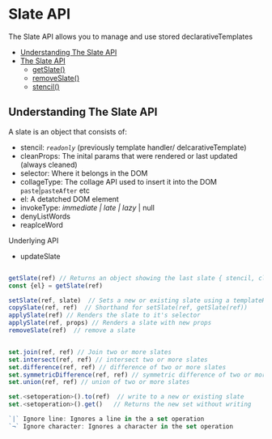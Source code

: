 # Slate API
The Slate API allows you to manage and use stored declarativeTemplates

- [Understanding The Slate API](#Understanding-the-Slate-API)
- [The Slate API](#The-Slate-API)
  - [getSlate()](#getSlate)
  - [removeSlate()](#removeSlate)
  - [stencil()](#pasteAfter)

## Understanding The Slate API

A slate is an object that consists of:
- stencil: _`readonly`_ (previously template handler/ delcarativeTemplate)
- cleanProps: The inital params that were rendered or last updated (always cleaned)
- selector: Where it belongs in the DOM
- collageType: The collage API used to insert it into the DOM `paste`|`pasteAfter` etc
- el: A detatched DOM element
- invokeType: _immediate | late | lazy_ | null
- denyListWords
- reaplceWord

Underlying API

- updateSlate


```javascript

getSlate(ref) // Returns an object showing the last slate { stencil, cleanProps, selector, collageType, el, invokeType, denyListWords, replaceWord }
const {el} = getSlate(ref)

setSlate(ref, slate)  // Sets a new or existing slate using a templateHandler, cleanedParams and selector
copySlate(ref, ref)  // Shorthand for setSlate(ref, getSlate(ref))
applySlate(ref) // Renders the slate to it's selector
applySlate(ref, props) // Renders a slate with new props
removeSlate(ref)  // remove a slate


set.join(ref, ref) // Join two or more slates
set.intersect(ref, ref) // intersect two or more slates
set.difference(ref, ref) // difference of two or more slates
set.symmetricDifference(ref, ref) // symmetric difference of two or more slates
set.union(ref, ref) // union of two or more slates

set.<setoperation>().to(ref)  // write to a new or existing slate
set.<setoperation>().get()   // Returns the new set without writing 

`|` Ignore line: Ignores a line in the a set operation 
`¬` Ignore character: Ignores a character in the set operation
```

